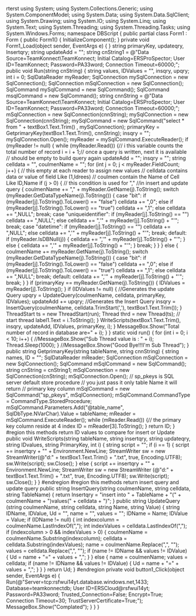 rterst
using System; using System.Collections.Generic; using System.ComponentModel; using System.Data; using System.Data.SqlClient; using System.Drawing; using System.IO; using System.Linq; using System.Text; using System.Threading; using System.Threading.Tasks; using System.Windows.Forms; namespace DBScript { public partial class Form1 : Form { public Form1() { InitializeComponent(); } private void Form1_Load(object sender, EventArgs e) { } string primaryKey, updateqry, Insertqry; string updateAdd = ""; string cnString1 = @"Data Source=TeamKonnect\TeamKonnect; Initial Catalog=ERSProSpector; User ID=TeamKonnect; Password=PA33word; Connection Timeout=60000;"; public void Run(string cnString) { string values, IDValues = "", insqry, upqry; int i = 0; SqlDataReader myReader; SqlConnection mySqlConnection = new SqlConnection(); SqlConnection mSqlConnection = new SqlConnection(); SqlCommand mySqlCommand = new SqlCommand(); SqlCommand msqlCommand = new SqlCommand(); string cnnString = @"Data Source=TeamKonnect\TeamKonnect; Initial Catalog=ERSProSpector; User ID=TeamKonnect; Password=PA33word; Connection Timeout=60000;"; mSqlConnection = new SqlConnection(cnnString); mySqlConnection = new SqlConnection(cnnString); mySqlCommand = new SqlCommand("select * from " + textBox1.Text.Trim() , mySqlConnection); primaryKey = GetprimaryKey(textBox1.Text.Trim(), cnnString); insqry = ""; mySqlConnection.Open(); myReader = mySqlCommand.ExecuteReader(); if (myReader != null) { while (myReader.Read()) {// i this variable counts the total number of record i = i + 1;// once a query is written, next it is available // should be empty to build query again updateAdd = ""; insqry = ""; string celldata = "", coulmenName = ""; for (int j = 0; j < myReader.FieldCount; j++) { // this empty at each reader to assign new values // celldata contains data or value of field Like (1,Idrees) // coulmen contain the Name of Cell Like ID,Name if (j > 0) { // this condition is used for "," //in insert and update query { coulmenName += "," + myReader.GetName(j).ToString(); switch (myReader.GetDataTypeName(j).ToString()) { case "bit": if (myReader[j].ToString().ToLower() == "false") celldata += ",0"; else if (myReader[j].ToString().ToLower() == "true") celldata += ",1"; else celldata += ",NULL"; break; case "uniqueidentifier": if (myReader[j].ToString() == "") celldata += ",NULL"; else celldata += ",'" + myReader[j].ToString() + "'"; break; case "datetime": if (myReader[j].ToString() == "") celldata += ",NULL"; else celldata += ",'" + myReader[j].ToString() + "'"; break; default: if (myReader.IsDBNull(j)) { celldata += ",'" + myReader[j].ToString() + "'"; } else { celldata += ",'" + myReader[j].ToString() + "'"; } break; } } } else { coulmenName += myReader.GetName(j).ToString(); switch (myReader.GetDataTypeName(j).ToString()) { case "bit": if (myReader[j].ToString().ToLower() == "false") celldata += ",0"; else if (myReader[j].ToString().ToLower() == "true") celldata += ",1"; else celldata += ",NULL"; break; default: celldata += ",'" + myReader[j].ToString() + "'"; break; } } if (primaryKey == myReader.GetName(j).ToString()) { IDValues = myReader[j].ToString(); } if (IDValues != null) { //Generates the update Query upqry = UpdateQuery(coulmenName, celldata, primaryKey, IDValues); updateAdd += upqry; //Generates the Insert Query insqry = InsertQuery(coulmenName, celldata.TrimStart(','), textBox1.Text.Trim()); } ThreadStart ts = new ThreadStart(run); Thread thrd = new Thread(ts); // start thread label1.Text = i.ToString(); } WriteScripts(textBox1.Text.Trim(), insqry, updateAdd, IDValues, primaryKey, i); } MessageBox.Show("Total number of record in database are=" + i); } } static void run() { for (int i = 0; i < 10; i++) { //MessageBox.Show("Sub Thread value is : " + i); Thread.Sleep(1000); } //MessageBox.Show("Good Bye!!!I'm Sub Thread"); } public string GetprimaryKey(string tableName, string cnnString) { string names, ID = ""; SqlDataReader mReader; SqlConnection mSqlConnection = new SqlConnection(); SqlCommand mSqlCommand = new SqlCommand(); string cnString = cnString1; mSqlConnection = new SqlConnection(cnString); mSqlConnection.Open();	// sp_pkeys is SQL server default store procedure // you just pass it only table Name it will return // primary key column mSqlCommand = new SqlCommand("sp_pkeys", mSqlConnection); mSqlCommand.CommandType = CommandType.StoredProcedure; mSqlCommand.Parameters.Add("@table_name", SqlDbType.NVarChar).Value = tableName; mReader = mSqlCommand.ExecuteReader(); while (mReader.Read()) {// the primary key column reside at 4 index ID = mReader[3].ToString(); } return ID; } #region this methods return ID values to compare for insert or Update public void WriteScripts(string tableName, string insertqry, string updateqry, string IDvalues, string PrimaryKey, int i) { string script = ""; if (i == 1) { script += insertqry + "" + Environment.NewLine; StreamWriter sw = new StreamWriter(@"d:\" + textBox1.Text.Trim() + ".txt", true, Encoding.UTF8); sw.Write(script); sw.Close(); } else { script += insertqry + "" + Environment.NewLine; StreamWriter sw = new StreamWriter (@"d:\" + textBox1.Text.Trim() + ".txt", true, Encoding.UTF8); sw.Write(script); sw.Close(); } } #endregion #region this methods return insert query and update query public string InsertQuery(string coulmenName, string celldata, string TableName) { return Insertqry = "insert into " + TableName + "(" + coulmenName + ")values(" + celldata + ")"; } public string UpdateQuery (string coulmenName, string celldata, string Name, string Value) { string IDName, IDValue, Ud = "", name = "", values = ""; IDName = Name; IDValue = Value; if (IDName != null) { int indexcolumn = coulmenName.LastIndexOf(","); int indexValues = celldata.LastIndexOf(","); if (indexcolumn > 0 && indexValues > 0) { coulmenName = coulmenName.Substring(indexcolumn); celldata = celldata.Substring(indexValues); name = coulmenName.Replace(",", ""); values = celldata.Replace(",", ""); if (name != IDName && values != IDValue) { Ud = name + "=" + values + ","; } } else { name = coulmenName; values = celldata; if (name != IDName && values != IDValue) { Ud = name + "=" + values + ","; } } } return Ud; } #endregion private void button1_Click(object sender, EventArgs e) { Run(@"Server=tcp:rsfwui14yt.database.windows.net,1433; Database=teamkonnectdb; User ID=ERSCloud@rsfwui14yt; Password=PA33word; Trusted_Connection=False; Encrypt=True; Connection Timeout=30; TrustServerCertificate=True;"); MessageBox.Show("Complated"); } } }
